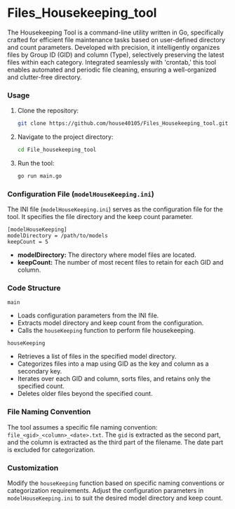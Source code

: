 # Files_Housekeeping_tool
The Housekeeping Tool is a command-line utility written in Go, specifically crafted for efficient file maintenance tasks based on user-defined directory and count parameters. Developed with precision, it intelligently organizes files by Group ID (GID) and column (Type), selectively preserving the latest files within each category. Integrated seamlessly with 'crontab,' this tool enables automated and periodic file cleaning, ensuring a well-organized and clutter-free directory.


### Usage
1. Clone the repository:
   ```sh
   git clone https://github.com/house40105/Files_Housekeeping_tool.git
   ```
2. Navigate to the project directory:
   ```sh
   cd File_housekeeping_tool
   ```
3. Run the tool:
   ```sh
   go run main.go
   ```

### Configuration File (`modelHouseKeeping.ini`)
The INI file (`modelHouseKeeping.ini`) serves as the configuration file for the tool. It specifies the file directory and the keep count parameter.
```
[modelHouseKeeping]
modelDirectory = /path/to/models
keepCount = 5
```
* **modelDirectory:** The directory where model files are located.
* **keepCount:** The number of most recent files to retain for each GID and column.

### Code Structure
`main`
* Loads configuration parameters from the INI file.
* Extracts model directory and keep count from the configuration.
* Calls the `houseKeeping` function to perform file housekeeping.

`houseKeeping`
* Retrieves a list of files in the specified model directory.
* Categorizes files into a map using GID as the key and column as a secondary key.
* Iterates over each GID and column, sorts files, and retains only the specified count.
* Deletes older files beyond the specified count.

### File Naming Convention
The tool assumes a specific file naming convention: 
`file_<gid>_<column>_<date>.txt`. The `gid` is extracted as the second part, and the column is extracted as the third part of the filename. The date part is excluded for categorization.

### Customization
Modify the `houseKeeping` function based on specific naming conventions or categorization requirements.
Adjust the configuration parameters in `modelHouseKeeping.ini` to suit the desired model directory and keep count.
